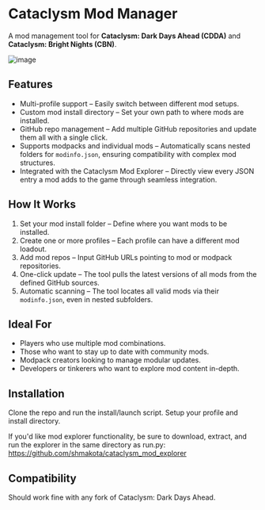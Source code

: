 # Cataclysm Mod Manager

A mod management tool for **Cataclysm: Dark Days Ahead (CDDA)** and **Cataclysm: Bright Nights (CBN)**.

![image](https://github.com/user-attachments/assets/a49e923c-195a-4ef0-aa69-ebcc62e2aa43)

## Features

- Multi-profile support – Easily switch between different mod setups.
- Custom mod install directory – Set your own path to where mods are installed.
- GitHub repo management – Add multiple GitHub repositories and update them all with a single click.
- Supports modpacks and individual mods – Automatically scans nested folders for `modinfo.json`, ensuring compatibility with complex mod structures.
- Integrated with the Cataclysm Mod Explorer – Directly view every JSON entry a mod adds to the game through seamless integration.

## How It Works

1. Set your mod install folder – Define where you want mods to be installed.
2. Create one or more profiles – Each profile can have a different mod loadout.
3. Add mod repos – Input GitHub URLs pointing to mod or modpack repositories.
4. One-click update – The tool pulls the latest versions of all mods from the defined GitHub sources.
5. Automatic scanning – The tool locates all valid mods via their `modinfo.json`, even in nested subfolders.

## Ideal For

- Players who use multiple mod combinations.
- Those who want to stay up to date with community mods.
- Modpack creators looking to manage modular updates.
- Developers or tinkerers who want to explore mod content in-depth.

## Installation

Clone the repo and run the install/launch script. Setup your profile and install directory.

If you'd like mod explorer functionality, be sure to download, extract, and run the explorer in the same directory as run.py:
https://github.com/shmakota/cataclysm_mod_explorer

## Compatibility
Should work fine with any fork of Cataclysm: Dark Days Ahead.
